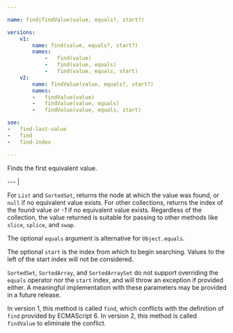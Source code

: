 ```yaml
---

name: find|findValue(value, equals?, start?)

versions:
    v1:
        name: find(value, equals?, start?)
        names:
            -   find(value)
            -   find(value, equals)
            -   find(value, equals, start)
    v2:
        name: findValue(value, equals?, start?)
        names:
        -   findValue(value)
        -   findValue(value, equals)
        -   findValue(value, equals, start)

see:
-   find-last-value
-   find
-   find-index

---
```


Finds the first equivalent value.

--- |

For `List` and `SortedSet`, returns the node at which the value was found, or
`null` if no equivalent value exists.
For other collections, returns the index of the found value or *-1* if no
equivalent value exists.
Regardless of the collection, the value returned is suitable for passing to
other methods like `slice`, `splice`, and `swap`.

The optional `equals` argument is alternative for `Object.equals`.

The optional `start` is the index from which to begin searching.
Values to the left of the start index will not be considered.

`SortedSet`, `SortedArray`, and `SortedArraySet` do not support overriding the
`equals` operator nor the `start` index, and will throw an exception if provided
either.
A meaningful implementation with these parameters may be provided in a future
release.

In version 1, this method is called `find`, which conflicts with the definition
of `find` provided by ECMAScript 6.
In version 2, this method is called `findValue` to eliminate the conflict.

